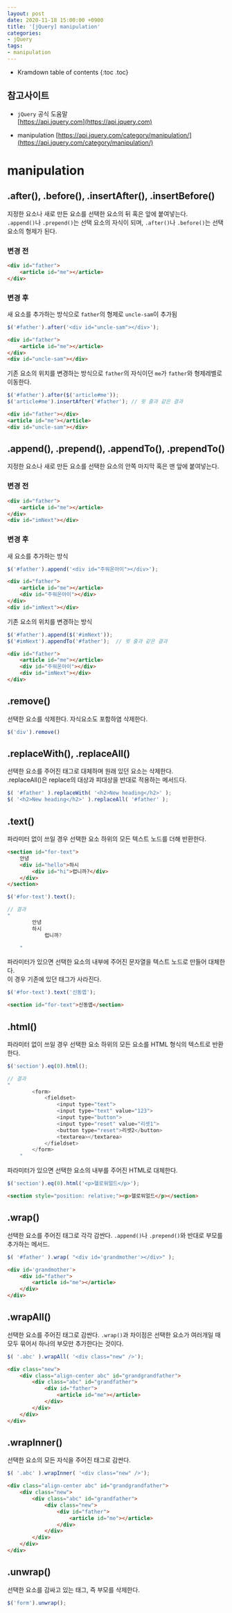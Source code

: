 ```yaml
---
layout: post
date: 2020-11-18 15:00:00 +0900
title: '[jQuery] manipulation'
categories:
- jQuery
tags:
- manipulation
---
```


* Kramdown table of contents
{:toc .toc}

## 참고사이트
- `jQuery` 공식 도움말  
[https://api.jquery.com](https://api.jquery.com)

- manipulation
[https://api.jquery.com/category/manipulation/](https://api.jquery.com/category/manipulation/)

# manipulation  

## .after(), .before(), .insertAfter(), .insertBefore()  

지정한 요소나 새로 만든 요소를 선택한 요소의 뒤 혹은 앞에 붙여넣는다.   
`.append()`나 `.prepend()`는 선택 요소의 자식이 되며, `.after()`나 `.before()`는 선택 요소의 형제가 된다.  

### 변경 전  

```HTML
<div id="father">
	<article id="me"></article>
</div>
```

### 변경 후

새 요소를 추가하는 방식으로 `father`의 형제로 `uncle-sam`이 추가됨

```javascript
$('#father').after('<div id="uncle-sam"></div>');
```
```HTML
<div id="father">
	<article id="me"></article>
</div>
<div id="uncle-sam"></div>
```

기존 요소의 위치를 변경하는 방식으로 `father`의 자식이던 `me`가 `father`와 형제레벨로 이동한다.

```javascript
$('#father').after($('article#me'));
$('article#me').insertAfter('#father'); // 윗 줄과 같은 결과
```
```HTML
<div id="father"></div>
<article id="me"></article>
<div id="uncle-sam"></div>
```

## .append(), .prepend(), .appendTo(), .prependTo()  

지정한 요소나 새로 만든 요소를 선택한 요소의 안쪽 마지막 혹은 맨 앞에 붙여넣는다.  

### 변경 전  

```HTML
<div id="father">
	<article id="me"></article>
</div>
<div id="imNext"></div>
```

### 변경 후

새 요소를 추가하는 방식  

```javascript
$('#father').append('<div id="주워온아이"></div>');
```
```HTML
<div id="father">
	<article id="me"></article>
	<div id="주워온아이"></div>
</div>
<div id="imNext"></div>
```

기존 요소의 위치를 변경하는 방식  

```javascript
$('#father').append($('#imNext'));
$('#imNext').appendTo('#father');  // 윗 줄과 같은 결과
```
```HTML
<div id="father">
	<article id="me"></article>
	<div id="주워온아이"></div>
	<div id="imNext"></div>
</div>
```

## .remove()  

선택한 요소를 삭제한다.  자식요소도 포함하염 삭제한다.  

```javascript
$('div').remove()  
```

## .replaceWith(), .replaceAll()

선택한 요소를 주어진 태그로 대체하며 원래 있던 요소는 삭제한다.  
.replaceAll()은 replace의 대상과 피대상을 반대로 적용하는 메서드다.

```javascript
$( '#father' ).replaceWith( '<h2>New heading</h2>' );
$( '<h2>New heading</h2>' ).replaceAll( '#father' );  
```

## .text()  

파라미터 없이 쓰일 경우 선택한 요소 하위의 모든 텍스트 노드를 더해 반환한다.  

```HTML
<section id="for-text">
	안녕
	<div id="hello">하시
		<div id="hi">렵니까?</div>
	</div>
</section>
```
```javascript
$('#for-text').text();  

// 결과
"
		안녕
		하시
			렵니까?

	"
```

파라미터가 있으면 선택한 요소의 내부에 주어진 문자열을 텍스트 노드로 만들어 대체한다.   
이 경우 기존에 있던 태그가 사라진다.

```javascript
$('#for-text').text('신동엽');  

```
```HTML
<section id="for-text">신동엽</section>
```

## .html()  

파라미터 없이 쓰일 경우 선택한 요소 하위의 모든 요소를 HTML 형식의 텍스트로 반환한다.  

```javascript
$('section').eq(0).html();  

// 결과
"
		<form>
			<fieldset>
				<input type="text">
				<input type="text" value="123">
				<input type="button">
				<input type="reset" value="리셋1">
				<button type="reset">리셋2</button>
				<textarea></textarea>
			</fieldset>
		</form>		
	"
```

파라미터가 있으면 선택한 요소의 내부를 주어진 HTML로 대체한다.  

```javascript
$('section').eq(0).html('<p>헬로워얼드</p>');  
```
```HTML
<section style="position: relative;"><p>헬로워얼드</p></section>
```

## .wrap()  

선택한 요소를 주어진 태그로 각각 감싼다. `.append()`나 `.prepend()`와 반대로 부모를 추가하는 메서드.  

```javascript
$( '#father' ).wrap( "<div id='grandmother'></div>" );  
```
```HTML
<div id='grandmother'>
	<div id="father">
		<article id="me"></article>
	</div>
</div>
```

## .wrapAll()  

선택한 요소를 주어진 태그로 감싼다. `.wrap()`과 차이점은 선택한 요소가 여러개일 때 모두 묶어서 하나의 부모만 추가한다는 것이다.

```javascript
$( '.abc' ).wrapAll( '<div class="new" />');  
```

```HTML
<div class="new">
	<div class="align-center abc" id="grandgrandfather">
		<div class="abc" id="grandfather">
			<div id="father">
				<article id="me"></article>
			</div>
		</div>
	</div>
</div>
```

## .wrapInner()  

선택한 요소의 모든 자식을 주어진 태그로 감싼다.  

```javascript
$( '.abc' ).wrapInner( '<div class="new" />');    
```
```HTML
<div class="align-center abc" id="grandgrandfather">
	<div class="new">
		<div class="abc" id="grandfather">
			<div class="new">
				<div id="father">
					<article id="me"></article>
				</div>
			</div>
		</div>
	</div>
</div>
```

## .unwrap()  

선택한 요소를 감싸고 있는 태그, 즉 부모를 삭제한다.  

```javascript
$('form').unwrap();  
```
